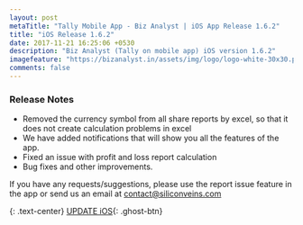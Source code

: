 ```yaml
---
layout: post
metaTitle: "Tally Mobile App - Biz Analyst | iOS App Release 1.6.2"
title: "iOS Release 1.6.2"
date: 2017-11-21 16:25:06 +0530
description: "Biz Analyst (Tally on mobile app) iOS version 1.6.2"
imagefeature: "https://bizanalyst.in/assets/img/logo/logo-white-30x30.png"
comments: false
---
```


### Release Notes
- Removed the currency symbol from all share reports by excel, so that it does not create calculation problems in excel
- We have added notifications that will show you all the features of the app.
- Fixed an issue with profit and loss report calculation
- Bug fixes and other improvements.


 If you have any requests/suggestions, please use the report issue feature in the app or send us an email at contact@siliconveins.com


{: .text-center}
[UPDATE iOS](https://itunes.apple.com/us/app/biz-analyst/id1164789740){: .ghost-btn}


